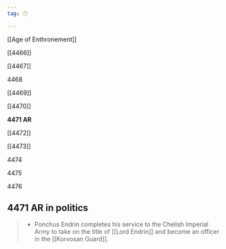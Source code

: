 ```yaml
---
tag: 🕛

---
```

[[Age of Enthronement]]


[[4466]]

[[4467]]

4468

[[4469]]

[[4470]]

**4471 AR**

[[4472]]

[[4473]]

4474

4475

4476



## 4471 AR in politics

>  - Ponchus Endrin completes his service to the Chelish Imperial Army to take on the title of [[Lord Endrin]] and become an officer in the [[Korvosan Guard]].






